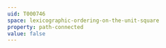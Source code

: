 ```yaml
---
uid: T000746
space: lexicographic-ordering-on-the-unit-square
property: path-connected
value: false
---
```

